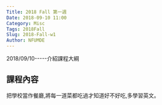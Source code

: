 ```yaml
---
Title: 2018 Fall 第一週
Date: 2018-09-10 11:00
Category: Misc
Tags: 2018Fall
Slug: 2018-Fall-w1
Author: NFUMDE
---
```


2018/09/10-----介紹課程大綱

<!-- PELICAN_END_SUMMARY -->

課程內容
----
把學校當作餐廳,將每一道菜都吃過才知道好不好吃,多學習英文。
